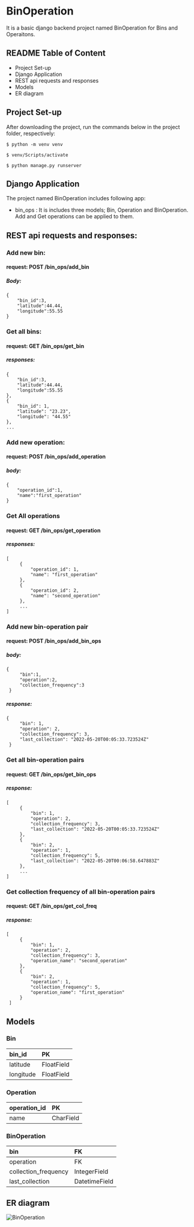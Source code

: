 # BinOperation

It is a basic django backend project named BinOperation for Bins and Operaitons.

## README Table of Content
- Project Set-up
- Django Application
- REST api requests and responses
- Models
- ER diagram

## Project Set-up

After downloading the project, run the commands below in the project folder, respectively:
```
$ python -m venv venv
```
```
$ venv/Scripts/activate
```
```
$ python manage.py runserver
```

## Django Application

  The project named BinOperation includes following app:
  - bin_ops : It is includes three models; Bin, Operation and BinOperation. Add and Get operations can be applied to them.

## REST api requests and responses:
### Add new bin: 
#### request: POST /bin_ops/add_bin
##### Body:
```
{
    "bin_id":3,
    "latitude":44.44,
    "longitude":55.55
}
```

### Get all bins: 
#### request: GET /bin_ops/get_bin
##### responses:
```                  
{                             
    "bin_id":3,               
    "latitude":44.44,         
    "longitude":55.55         
},                            
{                             
    "bin_id": 1,              
    "latitude": "23.23",      
    "longitude": "44.55"      
},                            
...                           
```  

### Add new operation: 
#### request: POST /bin_ops/add_operation
##### body:
```
{                                
    "operation_id":1,          
    "name":"first_operation"   
}                              
```

### Get All operations
#### request: GET /bin_ops/get_operation
##### responses:
```
[                                  
     {                             
         "operation_id": 1,        
         "name": "first_operation" 
     },                            
     {                             
         "operation_id": 2,        
         "name": "second_operation"
     },                            
     ...                           
]                                 
```

### Add new bin-operation pair
#### request: POST /bin_ops/add_bin_ops
##### body:
```
{                            
     "bin":1,                
     "operation":2,          
     "collection_frequency":3
 }                           
```
##### response:
```
{                                                    
     "bin": 1,                                       
     "operation": 2,                                 
     "collection_frequency": 3,                      
     "last_collection": "2022-05-20T00:05:33.723524Z"
 }                                                   
```

### Get all bin-operation pairs
#### request: GET /bin_ops/get_bin_ops 
##### response:
```
[                                                         
     {                                                    
         "bin": 1,                                        
         "operation": 2,                                  
         "collection_frequency": 3,                       
         "last_collection": "2022-05-20T00:05:33.723524Z" 
     },                                                   
     {                                                    
         "bin": 2,                                        
         "operation": 1,                                  
         "collection_frequency": 5,                       
         "last_collection": "2022-05-20T00:06:58.647883Z" 
     },                                                   
     ...                                                  
]                                                        
```

### Get collection frequency of all bin-operation pairs
#### request: GET /bin_ops/get_col_freq
##### response:
```
[                                             
     {                                        
         "bin": 1,                            
         "operation": 2,                      
         "collection_frequency": 3,           
         "operation_name": "second_operation" 
     },                                       
     {                                        
         "bin": 2,                            
         "operation": 1,                      
         "collection_frequency": 5,           
         "operation_name": "first_operation"  
     }                                        
 ]                                            
```

## Models

### Bin
| bin_id        | PK         |
|:------------- | :--------- |
| latitude      | FloatField |
| longitude     | FloatField |

### Operation
| operation_id  | PK           |
|:------------- | :----------- |
| name          | CharField    |

### BinOperation
| bin                  | FK            |
|:-------------        | :---------    |
| operation            | FK            |
| collection_frequency | IntegerField  |
| last_collection      | DatetimeField |

## ER diagram

![BinOperation](https://user-images.githubusercontent.com/48828422/169428855-5b17df32-419f-44fa-804c-b78c844bb9e6.png)




